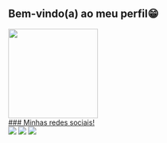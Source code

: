 ## Bem-vindo(a) ao meu perfil😁

 <div>
   <a href="https://github.com/KevyMiguel">
   <img height="180em" src="https://github-readme-stats.vercel.app/api/top-langs/?username=KevyMiguel&layout=compact&langs_count=6&theme=tokyonight"/>
</div>
### Minhas redes sociais! 
<div> 
  <a href="https://www.youtube.com/KEVY0012" target="_blank"><img src="https://img.shields.io/badge/YouTube-FF0000?style=for-the-badge&logo=youtube&logoColor=white" target="_blank"></a>
  <a href="https://instagram.com/kevymiguelsilva" target="_blank"><img src="https://img.shields.io/badge/-Instagram-%23E4405F?style=for-the-badge&logo=instagram&logoColor=white" target="_blank"></a>
  <a href = "mailto:gemeos@KevyMiguel.com"><img src="https://img.shields.io/badge/-Gmail-%23333?style=for-the-badge&logo=gmail&logoColor=white" target="_blank"></a>
